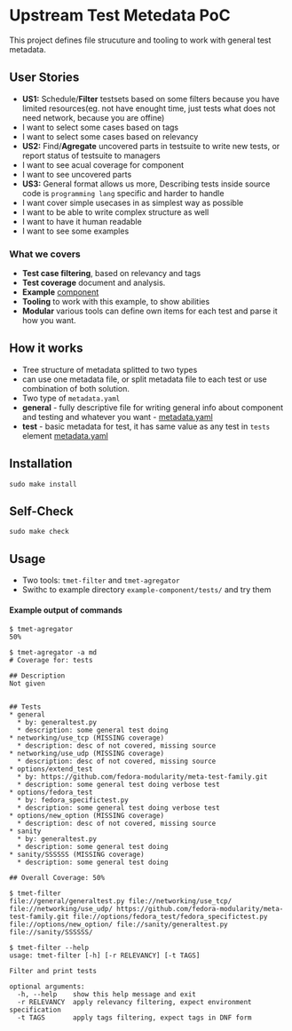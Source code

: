 # Upstream Test Metedata PoC
This project defines file strucuture and tooling to work with general test metadata.


## User Stories
* __US1:__ Schedule/__Filter__ testsets based on some filters because you have limited resources(eg. not have enought time, just tests what does not need network, because you are offine)
 * I want to select some cases based on tags
 * I want to select some cases based on relevancy
* __US2:__ Find/__Agregate__ uncovered parts in testsuite to write new tests, or report status of testsuite to managers
 * I want to see acual coverage for component
 * I want to see uncovered parts
* __US3:__ General format allows us more, Describing tests inside source code is `programming lang` specific and harder to handle
 * I want cover simple usecases in as simplest way as possible
 * I want to  be able to write complex structure as well
 * I want to have it human readable
 * I want to see some examples

### What we covers
* __Test case filtering__, based on relevancy and tags
* __Test coverage__ document and analysis.
* __Example__  [component](example-component/tests)
* __Tooling__ to work with this example, to show abilities
* __Modular__ various tools can define own items for each test and parse it how you want.

## How it works
* Tree structure of metadata splitted to two types
* can use one metadata file, or split metadata file to each test or use combination of both solution.
* Two type of `metadata.yaml`
 * __general__ - fully descriptive file for writing general info about component and testing and whatever you want - [metadata.yaml](example-component/tests/metadata.yaml)
 * __test__ - basic metadata for test, it has same value as any test in `tests` element [metadata.yaml](example-component/tests/sanity/metadata.yaml)


## Installation
```
sudo make install
```

## Self-Check
```
sudo make check
```

## Usage
 * Two tools: `tmet-filter` and `tmet-agregator`
 * Swithc to example directory `example-component/tests/` and try them
 
#### Example output of commands

```
$ tmet-agregator
50%
```

```
$ tmet-agregator -a md
# Coverage for: tests

## Description
Not given


## Tests
* general
  * by: generaltest.py
  * description: some general test doing
* networking/use_tcp (MISSING coverage)
  * description: desc of not covered, missing source
* networking/use_udp (MISSING coverage)
  * description: desc of not covered, missing source
* options/extend_test
  * by: https://github.com/fedora-modularity/meta-test-family.git
  * description: some general test doing verbose test
* options/fedora_test
  * by: fedora_specifictest.py
  * description: some general test doing verbose test
* options/new_option (MISSING coverage)
  * description: desc of not covered, missing source
* sanity
  * by: generaltest.py
  * description: some general test doing
* sanity/SSSSSS (MISSING coverage)
  * description: some general test doing

## Overall Coverage: 50%
```

```
$ tmet-filter 
file://general/generaltest.py file://networking/use_tcp/ file://networking/use_udp/ https://github.com/fedora-modularity/meta-test-family.git file://options/fedora_test/fedora_specifictest.py file://options/new_option/ file://sanity/generaltest.py file://sanity/SSSSSS/
```

```
$ tmet-filter --help
usage: tmet-filter [-h] [-r RELEVANCY] [-t TAGS]

Filter and print tests

optional arguments:
  -h, --help    show this help message and exit
  -r RELEVANCY  apply relevancy filtering, expect environment specification
  -t TAGS       apply tags filtering, expect tags in DNF form
```
